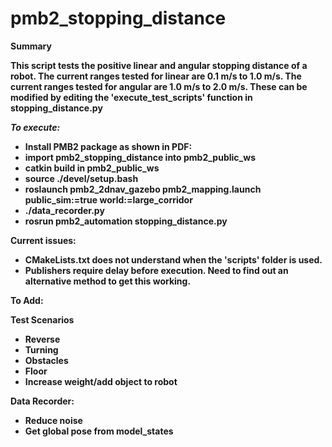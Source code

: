 # pmb2_stopping_distance

<strong>Summary<strong>

This script tests the positive linear and angular stopping distance of a robot. 
The current ranges tested for linear are 0.1 m/s to 1.0 m/s.
The current ranges tested for angular are 1.0 m/s to 2.0 m/s.
These can be modified by editing the 'execute_test_scripts' function in stopping_distance.py

*To execute:*

* Install PMB2 package as shown in PDF:
* import pmb2_stopping_distance into pmb2_public_ws
* catkin build in pmb2_public_ws
* source ./devel/setup.bash
* roslaunch pmb2_2dnav_gazebo pmb2_mapping.launch public_sim:=true world:=large_corridor
* ./data_recorder.py
* rosrun pmb2_automation stopping_distance.py


Current issues:

* CMakeLists.txt does not understand when the 'scripts' folder is used.
* Publishers require delay before execution. Need to find out an alternative method to get this working.

To Add:

Test Scenarios
* Reverse
* Turning
* Obstacles
* Floor
* Increase weight/add object to robot

Data Recorder:

* Reduce noise
* Get global pose from model_states
